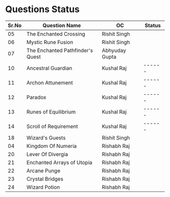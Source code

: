 # Questions Status

| Sr.No | Question Name                    | OC             | Status |
| ----- | -------------------------------- | -------------- | ------ |
| 05    | The Enchanted Crossing           | Rishit Singh   |        |
| 06    | Mystic Rune Fusion               | Rishit Singh   |        |
| 07    | The Enchanted Pathfinder's Quest | Abhyuday Gupta |        |
| 10    | Ancestral Guardian               | Kushal Raj     | ------ |
| 11    | Archon Attunement                | Kushal Raj     | ------ |
| 12    | Paradox                          | Kushal Raj     | ------ |
| 13    | Runes of Equilibrium             | Kushal Raj     | ------ |
| 14    | Scroll of Requirement            | Kushal Raj     | ------ |
| 18    | Wizard's Guests                  | Rishit Singh   |        |
| 04    | Kingdom Of Numeria               | Rishabh Raj    |        |
| 20    | Lever Of Divergia                | Rishabh Raj    |        |
| 21    | Enchanted Arrays of Utopia       | Rishabh Raj    |        |
| 22    | Arcane Punge                     | Rishabh Raj    |        |
| 23    | Crystal Bridges                  | Rishabh Raj    |        |
| 24    | Wizard Potion                    | Rishabh Raj    |        |



